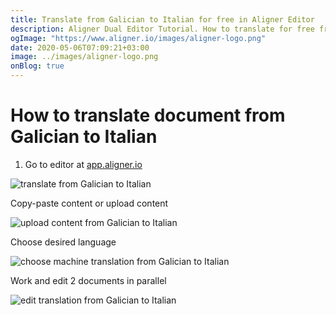 ```yaml
---
title: Translate from Galician to Italian for free in Aligner Editor
description: Aligner Dual Editor Tutorial. How to translate for free from Galician to Italian. Aligner is multilingual document management platform. 
ogImage: "https://www.aligner.io/images/aligner-logo.png"
date: 2020-05-06T07:09:21+03:00
image: ../images/aligner-logo.png
onBlog: true
---
```


# How to translate document from Galician to Italian

1. Go to editor at [app.aligner.io](https://app.aligner.io "Aligner App web page")

![translate from Galician to Italian](../aligner-blank-editor.png "translate from Galician to Italian")

Copy-paste content or upload content

![upload content from Galician to Italian](../aligner-uploaded-document.png "upload content from Galician to Italian")

Choose desired language

![choose machine translation from Galician to Italian](../aligner-language-dropdown.png "choose machine translation from Galician to Italian")

Work and edit 2 documents in parallel

![edit translation from Galician to Italian](../aligner-double-sitded-editor.png "edit translation from Galician to Italian")

